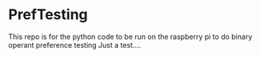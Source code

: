 # PrefTesting
This repo is for the python code to be run on the raspberry pi to do binary operant preference testing 
Just a test.... 

